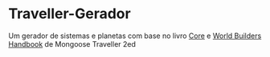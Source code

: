 # Traveller-Gerador

Um gerador de sistemas e planetas com base no livro [Core](https://www.mongoosepublishing.com/products/traveller-core-rulebook-update-2022) e [World Builders Handbook](https://www.mongoosepublishing.com/products/world-builders-handbook) de Mongoose Traveller 2ed